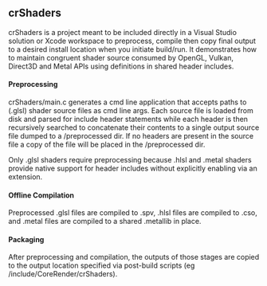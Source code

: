 ## crShaders

crShaders is a project meant to be included directly in a Visual Studio solution or Xcode workspace to preprocess, compile then copy final output to a desired install location when you initiate build/run.  It demonstrates how to maintain congruent shader source consumed by OpenGL, Vulkan, Direct3D and Metal APIs using definitions in shared header includes. 

#### Preprocessing

crShaders/main.c generates a cmd line application that accepts paths to (.glsl) shader source files as cmd line args. Each source file is loaded from disk and parsed for include header statements while each header is then recursively searched to concatenate their contents to a single output source file dumped to a /preprocessed dir. If no headers are present in the source file a copy of the file will be placed in the /preprocessed dir. 

Only .glsl shaders require preprocessing because .hlsl and .metal shaders provide native support for header includes without explicitly enabling via an extension.

#### Offline Compilation

Preprocessed .glsl files are compiled to .spv, .hlsl files are compiled to .cso, and .metal files are compiled to a shared .metallib in place.

#### Packaging

After preprocessing and compilation, the outputs of those stages are copied to the output location specified via post-build scripts (eg /include/CoreRender/crShaders).
